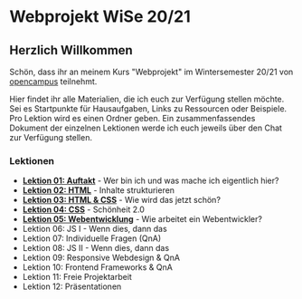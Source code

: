 # Webprojekt WiSe 20/21

## Herzlich Willkommen

Schön, dass ihr an meinem Kurs "Webprojekt" im Wintersemester 20/21 von [opencampus](https://edu.opencampus.sh/) teilnehmt.

Hier findet ihr alle Materialien, die ich euch zur Verfügung stellen möchte. Sei es Startpunkte für Hausaufgaben, Links zu Ressourcen oder Beispiele. Pro Lektion wird es einen Ordner geben. Ein zusammenfassendes Dokument der einzelnen Lektionen werde ich euch jeweils über den Chat zur Verfügung stellen.

### Lektionen

- [**Lektion 01: Auftakt**](https://github.com/bastibuck/webprojekt-wise-20-21/tree/main/lesson-01) - Wer bin ich und was mache ich eigentlich hier?
- [**Lektion 02: HTML**](https://github.com/bastibuck/webprojekt-wise-20-21/tree/main/lesson-02) - Inhalte strukturieren
- [**Lektion 03: HTML & CSS**](https://github.com/bastibuck/webprojekt-wise-20-21/tree/main/lesson-03) - Wie wird das jetzt schön?
- [**Lektion 04: CSS**](https://github.com/bastibuck/webprojekt-wise-20-21/tree/main/lesson-04) - Schönheit 2.0
- [**Lektion 05: Webentwicklung**](https://github.com/bastibuck/webprojekt-wise-20-21/tree/main/lesson-05) - Wie arbeitet ein Webentwickler?
- Lektion 06: JS I - Wenn dies, dann das
- Lektion 07: Individuelle Fragen (QnA)
- Lektion 08: JS II - Wenn dies, dann das
- Lektion 09: Responsive Webdesign & QnA
- Lektion 10: Frontend Frameworks & QnA
- Lektion 11: Freie Projektarbeit
- Lektion 12: Präsentationen
